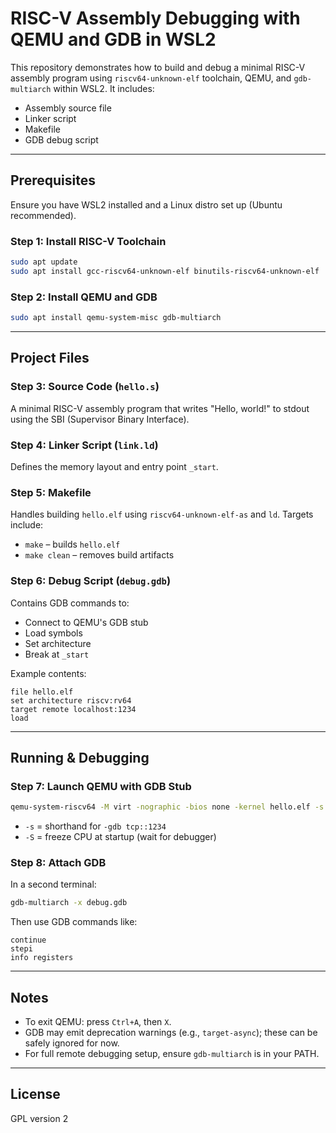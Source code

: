 # RISC-V Assembly Debugging with QEMU and GDB in WSL2

This repository demonstrates how to build and debug a minimal RISC-V assembly program using `riscv64-unknown-elf` toolchain, QEMU, and `gdb-multiarch` within WSL2. It includes:

- Assembly source file
- Linker script
- Makefile
- GDB debug script

---

## Prerequisites

Ensure you have WSL2 installed and a Linux distro set up (Ubuntu recommended).

### Step 1: Install RISC-V Toolchain

```bash
sudo apt update
sudo apt install gcc-riscv64-unknown-elf binutils-riscv64-unknown-elf
```

### Step 2: Install QEMU and GDB

```bash
sudo apt install qemu-system-misc gdb-multiarch
```

---

## Project Files

### Step 3: Source Code (`hello.s`)

A minimal RISC-V assembly program that writes "Hello, world!" to stdout using the SBI (Supervisor Binary Interface).

### Step 4: Linker Script (`link.ld`)

Defines the memory layout and entry point `_start`.

### Step 5: Makefile

Handles building `hello.elf` using `riscv64-unknown-elf-as` and `ld`. Targets include:

- `make` – builds `hello.elf`
- `make clean` – removes build artifacts

### Step 6: Debug Script (`debug.gdb`)

Contains GDB commands to:

- Connect to QEMU's GDB stub
- Load symbols
- Set architecture
- Break at `_start`

Example contents:

```gdb
file hello.elf
set architecture riscv:rv64
target remote localhost:1234
load
```

---

## Running & Debugging

### Step 7: Launch QEMU with GDB Stub

```bash
qemu-system-riscv64 -M virt -nographic -bios none -kernel hello.elf -s -S
```

- `-s` = shorthand for `-gdb tcp::1234`
- `-S` = freeze CPU at startup (wait for debugger)

### Step 8: Attach GDB

In a second terminal:

```bash
gdb-multiarch -x debug.gdb
```

Then use GDB commands like:

```gdb
continue
stepi
info registers
```

---

## Notes

- To exit QEMU: press `Ctrl+A`, then `X`.
- GDB may emit deprecation warnings (e.g., `target-async`); these can be safely ignored for now.
- For full remote debugging setup, ensure `gdb-multiarch` is in your PATH.

---

## License
GPL version 2
